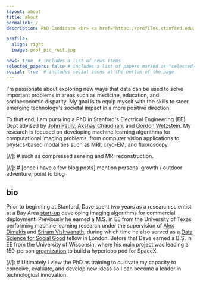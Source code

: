 ```yaml
---
layout: about
title: about
permalink: /
description: PhD Candidate <br> <a href="https://profiles.stanford.edu/dave-van-veen/">Stanford University</a>

profile:
  align: right 
  image: prof_pic_rect.jpg

news: true  # includes a list of news items
selected_papers: false # includes a list of papers marked as "selected={true}"
social: true  # includes social icons at the bottom of the page
---
```


I'm passionate about exploring new ways that data can be used to solve important problems in areas such as medicine, education, and socioeconomic disparity. 
My goal is to equip myself with the skills to steer emerging technology's societal impact in a more positive direction.

To that end, I am pursuing a PhD in Stanford's Electrical Engineering (EE) Dept advised by <a href="https://web.stanford.edu/~pauly/">John Pauly</a>, <a href="https://profiles.stanford.edu/akshay-chaudhari">Akshay Chaudhari</a>, and <a href="https://stanford.edu/~gordonwz/">Gordon Wetzstein</a>. 
My research is focused on developing machine learning algorithms for computational imaging problems, from computer vision applications to physics-based modalities such as MRI, cryo-EM, and fluoroscopy. 

[//]: # such as compressed sensing and MRI reconstruction. 

[//]: # [once i have a few blog posts] mention personal growth / outdoor adventure, point to blog

## bio
Prior to beginning at Stanford, Dave spent two years as a research scientist at a Bay Area <a href="https://subtlemedical.com/">start-up</a> developing imaging algorithms for commercial deployment.
Previously he earned a M.S. in EE from the University of Texas performing machine learning research under the supervision of <a href="https://users.ece.utexas.edu/~dimakis/">Alex Dimakis</a>
and <a href="http://sriram.utlinc.org/#/">Sriram Vishwanath</a>, during which time he also served as a <a href="https://www.datascienceforsocialgood.org/">Data Science for Social Good</a> fellow in London. 
Before that Dave earned a B.S. in EE from the University of Wisconsin, where his main project was leading a 150-person <a href="https://badgerloop.org/about-past.html">organization</a> to build a hyperloop pod for SpaceX.

[//]: # Ultimately I view the PhD as training to cultivate my capacity to conceive, evaluate, and develop new ideas so I can become a leader in technological innovation.
